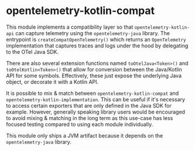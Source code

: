 # opentelemetry-kotlin-compat

This module implements a compatibility layer so that `opentelemetry-kotlin-api` can capture telemetry
using the `opentelemetry-java` library. The entrypoint is `createCompatOpenTelemetry()` which returns
an `OpenTelemetry` implementation that captures traces and logs under the hood by delegating to the
OTel Java SDK.

There are also several extension functions named `toOtelJava<Token>()` and `toOtelKotlin<Token>()` that
allow for conversion between the Java/Kotlin API for some symbols. Effectively, these just expose
the underlying Java object, or decorate it with a Kotlin API.

It is possible to mix & match between `opentelemetry-kotlin-compat` and `opentelemetry-kotlin-implementation`.
This can be useful if it's necessary to access certain exporters that are only defined in the Java SDK for
example. However, generally speaking library users would be encouraged to avoid mixing & matching in
the long term as this use-case has less focused testing compared to using each module individually.

This module only ships a JVM artifact because it depends on the `opentelemetry-java` library.
